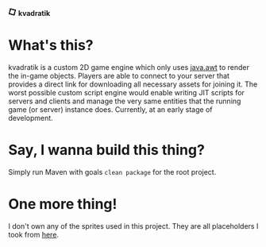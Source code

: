 [icon]: https://raw.githubusercontent.com/inc0g-repoz/kvadratik/main/client/src/main/resources/assets/icon.png
[java.awt]: https://docs.oracle.com/javase/7/docs/api/java/awt/package-summary.html
[sprites-resource]: https://www.spriters-resource.com/pc_computer/omori/?source=genre
<!-- The stuff above is invisible -->

![icon]
**kvadratik**

# What's this?
kvadratik is a custom 2D game engine which only uses [java.awt] to render the in-game objects.
Players are able to connect to your server that provides a direct link for downloading all necessary assets for joining it.
The worst possible custom script engine would enable writing JIT scripts for servers and clients and manage the very same entities that the running game (or server) instance does. Currently, at an early stage of development.

# Say, I wanna build this thing?
Simply run Maven with goals `clean package` for the root project.

# One more thing!
I don't own any of the sprites used in this project. They are all placeholders I took from [here][sprites-resource].
